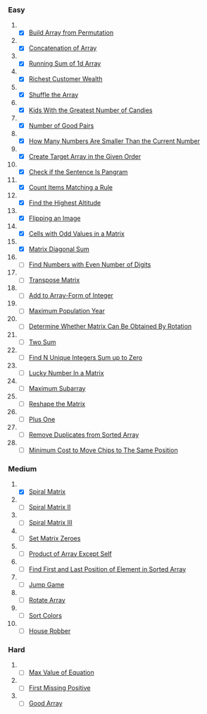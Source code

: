 ### Easy

1.  - [x]   [Build Array from Permutation](https://leetcode.com/problems/build-array-from-permutation/)
2.  - [x]   [Concatenation of Array](https://leetcode.com/problems/concatenation-of-array/)
3.  - [x]   [Running Sum of 1d Array](https://leetcode.com/problems/running-sum-of-1d-array/)
4.  - [x]   [Richest Customer Wealth](https://leetcode.com/problems/richest-customer-wealth/)
5.  - [x]   [Shuffle the Array](https://leetcode.com/problems/shuffle-the-array/)
6.  - [x]   [Kids With the Greatest Number of Candies](https://leetcode.com/problems/kids-with-the-greatest-number-of-candies/)
7.  - [x]   [Number of Good Pairs](https://leetcode.com/problems/number-of-good-pairs/)
8.  - [X]   [How Many Numbers Are Smaller Than the Current Number](https://leetcode.com/problems/how-many-numbers-are-smaller-than-the-current-number/)
9.  - [x]   [Create Target Array in the Given Order](https://leetcode.com/problems/create-target-array-in-the-given-order/)
10. - [x]   [Check if the Sentence Is Pangram](https://leetcode.com/problems/check-if-the-sentence-is-pangram/)
11. - [x]   [Count Items Matching a Rule](https://leetcode.com/problems/count-items-matching-a-rule/)
12. - [x]   [Find the Highest Altitude](https://leetcode.com/problems/find-the-highest-altitude/)
13. - [X]   [Flipping an Image](https://leetcode.com/problems/flipping-an-image/)
14. - [x]   [Cells with Odd Values in a Matrix](https://leetcode.com/problems/cells-with-odd-values-in-a-matrix/)
15. - [x]   [Matrix Diagonal Sum](https://leetcode.com/problems/matrix-diagonal-sum/)
16. - [ ]   [Find Numbers with Even Number of Digits](https://leetcode.com/problems/find-numbers-with-even-number-of-digits/)
17. - [ ]   [Transpose Matrix](https://leetcode.com/problems/transpose-matrix/)
18. - [ ]   [Add to Array-Form of Integer](https://leetcode.com/problems/add-to-array-form-of-integer/)
19. - [ ]   [Maximum Population Year](https://leetcode.com/problems/maximum-population-year/)
20. - [ ]   [Determine Whether Matrix Can Be Obtained By Rotation](https://leetcode.com/problems/determine-whether-matrix-can-be-obtained-by-rotation/)
21. - [ ]   [Two Sum](https://leetcode.com/problems/two-sum/)
22. - [ ]   [Find N Unique Integers Sum up to Zero](https://leetcode.com/problems/find-n-unique-integers-sum-up-to-zero/)
23. - [ ]   [Lucky Number In a Matrix](https://leetcode.com/problems/lucky-numbers-in-a-matrix/)
24. - [ ]   [Maximum Subarray](https://leetcode.com/problems/maximum-subarray/)
25. - [ ]   [Reshape the Matrix](https://leetcode.com/problems/reshape-the-matrix/)
26. - [ ]   [Plus One](https://leetcode.com/problems/plus-one/)
27. - [ ]   [Remove Duplicates from Sorted Array](https://leetcode.com/problems/remove-duplicates-from-sorted-array/)
28. - [ ]   [Minimum Cost to Move Chips to The Same Position](https://leetcode.com/problems/minimum-cost-to-move-chips-to-the-same-position/)

### Medium

1. - [x] [Spiral Matrix](https://leetcode.com/problems/spiral-matrix/)
2. - [ ] [Spiral Matrix II](https://leetcode.com/problems/spiral-matrix-ii/)
3. - [ ] [Spiral Matrix III](https://leetcode.com/problems/spiral-matrix-iii/)
4. - [ ] [Set Matrix Zeroes](https://leetcode.com/problems/set-matrix-zeroes/)
5. - [ ] [Product of Array Except Self](https://leetcode.com/problems/product-of-array-except-self/)
6. - [ ] [Find First and Last Position of Element in Sorted Array](https://leetcode.com/problems/find-first-and-last-position-of-element-in-sorted-array/)
7. - [ ] [Jump Game](https://leetcode.com/problems/jump-game/)
8. - [ ] [Rotate Array](https://leetcode.com/problems/rotate-array/)
9. - [ ] [Sort Colors](https://leetcode.com/problems/sort-colors/)
10. - [ ] [House Robber](https://leetcode.com/problems/house-robber/)

### Hard

1. - [ ] [Max Value of Equation](https://leetcode.com/problems/max-value-of-equation/)
2. - [ ] [First Missing Positive](https://leetcode.com/problems/first-missing-positive/)
3. - [ ] [Good Array](https://leetcode.com/problems/check-if-it-is-a-good-array/)
